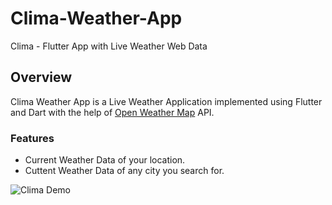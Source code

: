 # Clima-Weather-App
Clima - Flutter App with Live Weather Web Data

## Overview
Clima Weather App is a Live Weather Application implemented using Flutter and Dart with the help of [Open Weather Map](https://openweathermap.org/) API.

### Features

* Current Weather Data of your location.
* Cuttent Weather Data of any city you search for.


![Clima Demo](https://user-images.githubusercontent.com/47731377/115925904-36fa2900-a482-11eb-8ad4-fd9d7490a47c.gif)
